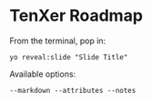 
# TenXer Roadmap

From the terminal, pop in:

  ```yo reveal:slide "Slide Title"```

Available options:

 ```--markdown --attributes --notes```
